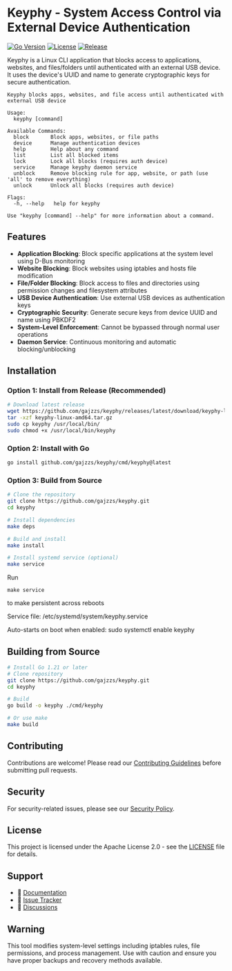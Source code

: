 # Keyphy - System Access Control via External Device Authentication

[![Go Version](https://img.shields.io/badge/Go-1.21+-blue.svg)](https://golang.org/)
[![License](https://img.shields.io/badge/License-Apache%202.0-blue.svg)](LICENSE)
[![Release](https://img.shields.io/github/v/release/gajzzs/keyphy)](https://github.com/gajzzs/keyphy/releases)

Keyphy is a Linux CLI application that blocks access to applications, websites, and files/folders until authenticated with an external USB device. It uses the device's UUID and name to generate cryptographic keys for secure authentication.

```
Keyphy blocks apps, websites, and file access until authenticated with external USB device

Usage:
  keyphy [command]

Available Commands:
  block       Block apps, websites, or file paths
  device      Manage authentication devices
  help        Help about any command
  list        List all blocked items
  lock        Lock all blocks (requires auth device)
  service     Manage keyphy daemon service
  unblock     Remove blocking rule for app, website, or path (use 'all' to remove everything)
  unlock      Unlock all blocks (requires auth device)

Flags:
  -h, --help   help for keyphy

Use "keyphy [command] --help" for more information about a command.
```


## Features

- **Application Blocking**: Block specific applications at the system level using D-Bus monitoring
- **Website Blocking**: Block websites using iptables and hosts file modification  
- **File/Folder Blocking**: Block access to files and directories using permission changes and filesystem attributes
- **USB Device Authentication**: Use external USB devices as authentication keys
- **Cryptographic Security**: Generate secure keys from device UUID and name using PBKDF2
- **System-Level Enforcement**: Cannot be bypassed through normal user operations
- **Daemon Service**: Continuous monitoring and automatic blocking/unblocking


## Installation

### Option 1: Install from Release (Recommended)

```bash
# Download latest release
wget https://github.com/gajzzs/keyphy/releases/latest/download/keyphy-linux-amd64.tar.gz
tar -xzf keyphy-linux-amd64.tar.gz
sudo cp keyphy /usr/local/bin/
sudo chmod +x /usr/local/bin/keyphy
```

### Option 2: Install with Go

```bash
go install github.com/gajzzs/keyphy/cmd/keyphy@latest
```

### Option 3: Build from Source

```bash
# Clone the repository
git clone https://github.com/gajzzs/keyphy.git
cd keyphy

# Install dependencies
make deps

# Build and install
make install

# Install systemd service (optional)
make service
```

Run
```
make service
```
to make persistent across reboots

Service file: /etc/systemd/system/keyphy.service

Auto-starts on boot when enabled: sudo systemctl enable keyphy

## Building from Source

```bash
# Install Go 1.21 or later
# Clone repository
git clone https://github.com/gajzzs/keyphy.git
cd keyphy

# Build
go build -o keyphy ./cmd/keyphy

# Or use make
make build
```

## Contributing

Contributions are welcome! Please read our [Contributing Guidelines](CONTRIBUTING.md) before submitting pull requests.

## Security

For security-related issues, please see our [Security Policy](SECURITY.md).

## License

This project is licensed under the Apache License 2.0 - see the [LICENSE](LICENSE) file for details.

## Support

- 📖 [Documentation](https://github.com/gajzzs/keyphy/wiki)
- 🐛 [Issue Tracker](https://github.com/gajzzs/keyphy/issues)
- 💬 [Discussions](https://github.com/gajzzs/keyphy/discussions)

## Warning

This tool modifies system-level settings including iptables rules, file permissions, and process management. Use with caution and ensure you have proper backups and recovery methods available.
